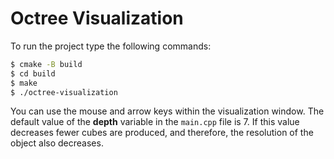 # Octree Visualization
To run the project type the following commands:
```bash
$ cmake -B build
$ cd build
$ make
$ ./octree-visualization
```
You can use the mouse and arrow keys within the visualization window.
The default value of the **depth** variable in the `main.cpp` file is 7. If this value decreases fewer cubes are produced, and therefore, the resolution of the object also decreases.
